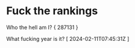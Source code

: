 # Fuck the rankings

Who the hell am I?
{ 287131 }

What fucking year is it?
[ 2024-02-11T07:45:31Z ]
